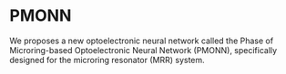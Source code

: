# PMONN
We proposes a new optoelectronic neural network called the Phase of Microring-based Optoelectronic Neural Network (PMONN), specifically designed for the microring resonator (MRR) system.  
